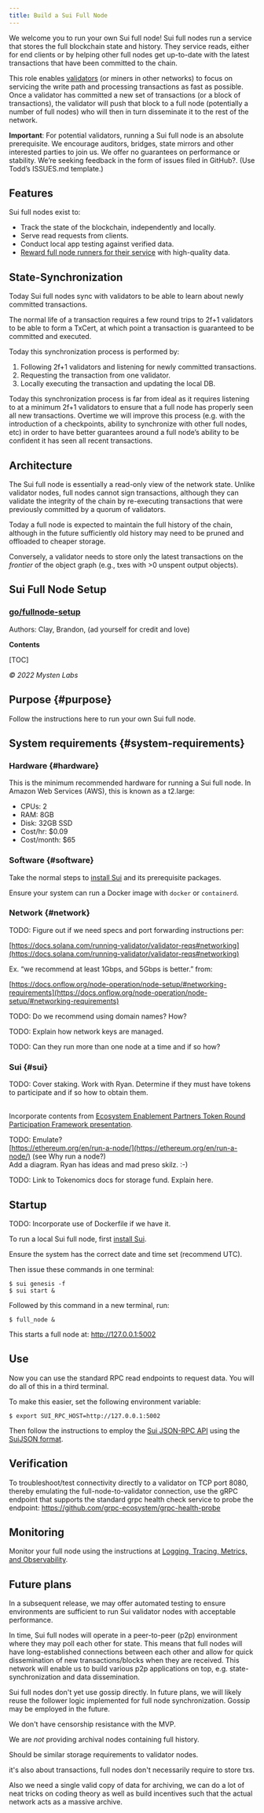 ```yaml
---
title: Build a Sui Full Node
---
```


We welcome you to run your own Sui full node! Sui full nodes run a service that stores the full blockchain state and history. They service reads, either for end clients or by helping other full nodes get up-to-date with the latest transactions that have been committed to the chain.

This role enables [validators](https://docs.sui.io/learn/architecture/validators) (or miners in other networks) to focus on servicing the write path and processing transactions as fast as possible. Once a validator has committed a new set of transactions (or a block of transactions), the validator will push that block to a full node (potentially a number of full nodes) who will then in turn disseminate it to the rest of the network.

**Important**: For potential validators, running a Sui full node is an absolute prerequisite. We encourage auditors, bridges, state mirrors and other interested parties to join us. We offer no guarantees on performance or stability. We’re seeking feedback in the form of issues filed in GitHub?. (Use Todd’s ISSUES.md template.)

## Features

Sui full nodes exist to:

* Track the state of the blockchain, independently and locally.
* Serve read requests from clients.
* Conduct local app testing against verified data.
* [Reward full node runners for their service](../learn/tokenomics.md) with high-quality data.


## State-Synchronization

Today Sui full nodes sync with validators to be able to learn about newly committed transactions. 

The normal life of a transaction requires a few round trips to 2f+1 validators to be able to form a TxCert, at which point a transaction is guaranteed to be committed and executed. 

Today this synchronization process is performed by:

1. Following 2f+1 validators and listening for newly committed transactions.
2. Requesting the transaction from one validator.
3. Locally executing the transaction and updating the local DB.

Today this synchronization process is far from ideal as it requires listening to at a minimum 2f+1 validators to ensure that a full node has properly seen all new transactions. Overtime we will improve this process (e.g. with the introduction of a checkpoints, ability to synchronize with other full nodes, etc) in order to have better guarantees around a full node’s ability to be confident it has seen all recent transactions.

## Architecture

The Sui full node is essentially a read-only view of the network state. Unlike validator nodes, full nodes cannot sign transactions, although they can validate the integrity of the chain by re-executing transactions that were previously committed by a quorum of validators. 

Today a full node is expected to maintain the full history of the chain, although in the future sufficiently old history may need to be pruned and offloaded to cheaper storage. 

Conversely, a validator needs to store only the latest transactions on the *frontier* of the object graph (e.g., txes with >0 unspent output objects).

<!-- Output copied to clipboard! -->

<!-----

Yay, no errors, warnings, or alerts!

Conversion time: 0.64 seconds.


Using this Markdown file:

1. Paste this output into your source file.
2. See the notes and action items below regarding this conversion run.
3. Check the rendered output (headings, lists, code blocks, tables) for proper
   formatting and use a linkchecker before you publish this page.

Conversion notes:

* Docs to Markdown version 1.0β33
* Wed May 25 2022 15:57:49 GMT-0700 (PDT)
* Source doc: Sui Full Node Setup - go/fullnode-setup 
----->



## Sui Full Node Setup


### [go/fullnode-setup](https://app.golinks.io/fullnode-setup) 

Authors: Clay, Brandon, (ad yourself for credit and love)

**Contents**


[TOC]


_© 2022 Mysten Labs_


## Purpose {#purpose}

Follow the instructions here to run your own Sui full node.


## System requirements {#system-requirements}


### Hardware {#hardware}

This is the minimum recommended hardware for running a Sui full node. In Amazon Web Services (AWS), this is known as a t2.large:



* CPUs: 2
* RAM: 8GB
* Disk: 32GB SSD
* Cost/hr: $0.09
* Cost/month: $65

### Software {#software}

Take the normal steps to [install Sui](https://docs.sui.io/build/install) and its prerequisite packages.

Ensure your system can run a Docker image with `docker` or `containerd`. 


### Network {#network}

TODO: Figure out if we need specs and port forwarding instructions per:

[https://docs.solana.com/running-validator/validator-reqs#networking](https://docs.solana.com/running-validator/validator-reqs#networking) 

Ex. “we recommend at least 1Gbps, and 5Gbps is better.” from:

[https://docs.onflow.org/node-operation/node-setup/#networking-requirements](https://docs.onflow.org/node-operation/node-setup/#networking-requirements) 

TODO: Do we recommend using domain names? How?

TODO: Explain how network keys are managed.

TODO: Can they run more than one node at a time and if so how?


### Sui {#sui}

TODO: Cover staking. Work with Ryan. Determine if they must have tokens to participate and if so how to obtain them.

 \
Incorporate contents from [Ecosystem Enablement Partners Token Round Participation Framework presentation](https://docs.google.com/presentation/d/1ITD1Ne-Pc4j_jVnda2kFbfGXBqUg_F7utHJmm-uUBkM/edit#slide=id.g12733b8ff97_2_45).

TODO: Emulate? \
[https://ethereum.org/en/run-a-node/](https://ethereum.org/en/run-a-node/) (see Why run a node?) \
Add a diagram. Ryan has ideas and mad preso skilz. :-)

TODO: Link to Tokenomics docs for storage fund. Explain here.


## Startup

TODO: Incorporate use of Dockerfile if we have it.

To run a local Sui full node, first [install Sui](https://docs.sui.io/build/install).

Ensure the system has the correct date and time set (recommend UTC).

Then issue these commands in one terminal:

```
$ sui genesis -f
$ sui start & 
```

Followed by this command in a new terminal, run:

```
$ full_node & 
```

This starts a full node at:
http://127.0.0.1:5002

## Use

Now you can use the standard RPC read endpoints to request data. You will do all of this in a third terminal.

To make this easier, set the following environment variable:

```
$ export SUI_RPC_HOST=http://127.0.0.1:5002 
```

Then follow the instructions to employ the [Sui JSON-RPC API](https://docs.sui.io/build/json-rpc#sui-json-rpc-api) using the [SuiJSON format](https://docs.sui.io/build/sui-json).


## Verification

To troubleshoot/test connectivity directly to a validator on TCP port 8080, thereby emulating the full-node-to-validator connection, use the gRPC endpoint that supports the standard grpc health check service to probe the endpoint:
https://github.com/grpc-ecosystem/grpc-health-probe


## Monitoring

Monitor your full node using the instructions at [Logging, Tracing, Metrics, and Observability](https://docs.sui.io/contribute/observability).

## Future plans

In a subsequent release, we may offer automated testing to ensure environments are sufficient to run Sui validator nodes with acceptable performance.

In time, Sui full nodes will operate in a peer-to-peer (p2p) environment where they may poll each other for state. This means that full nodes will have long-established connections between each other and allow for quick dissemination of new transactions/blocks when they are received. This network will enable us to build various p2p applications on top, e.g. state-synchronization and data dissemination.

Sui full nodes don't yet use gossip directly. In future plans, we will likely reuse the follower logic implemented for full node synchronization. Gossip may be employed in the future.

We don't have censorship resistance with the MVP.

We are *not* providing archival nodes containing full history.

Should be similar storage requirements to validator nodes.

it's also about transactions, full nodes don't necessarily require to store txs.

Also we need a single valid copy of data for archiving, we can do a lot of neat tricks on coding theory as well as build incentives such that the actual network acts as a massive archive.
